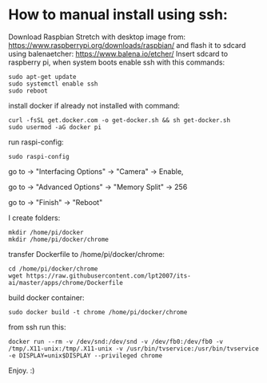 # How to manual install using ssh:
Download Raspbian Stretch with desktop image from:
https://www.raspberrypi.org/downloads/raspbian/
and flash it to sdcard using balenaetcher:
https://www.balena.io/etcher/
Insert sdcard to raspberry pi, when system boots enable ssh with this commands:
```
sudo apt-get update
sudo systemctl enable ssh
sudo reboot
```
install docker if already not installed with command:
```
curl -fsSL get.docker.com -o get-docker.sh && sh get-docker.sh
sudo usermod -aG docker pi
```
run raspi-config:
```
sudo raspi-config
```
go to -> "Interfacing Options" -> "Camera" -> Enable,

go to -> "Advanced Options" -> "Memory Split" -> 256

go to -> "Finish" -> "Reboot"

I create folders:
```
mkdir /home/pi/docker
mkdir /home/pi/docker/chrome
```
transfer Dockerfile to /home/pi/docker/chrome:
```
cd /home/pi/docker/chrome
wget https://raw.githubusercontent.com/lpt2007/its-ai/master/apps/chrome/Dockerfile
```
build docker container:
```
sudo docker build -t chrome /home/pi/docker/chrome
```

from ssh run this:
```
docker run --rm -v /dev/snd:/dev/snd -v /dev/fb0:/dev/fb0 -v /tmp/.X11-unix:/tmp/.X11-unix -v /usr/bin/tvservice:/usr/bin/tvservice -e DISPLAY=unix$DISPLAY --privileged chrome
```

Enjoy. :)
